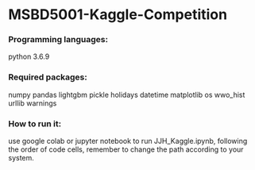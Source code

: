 # MSBD5001-Kaggle-Competition
### Programming languages:
python 3.6.9
### Required packages:
numpy
pandas
lightgbm
pickle
holidays
datetime
matplotlib
os
wwo_hist
urllib
warnings
### How to run it:
use google colab or jupyter notebook to run JJH_Kaggle.ipynb, following the order of code cells, remember to change the path according to your system.
